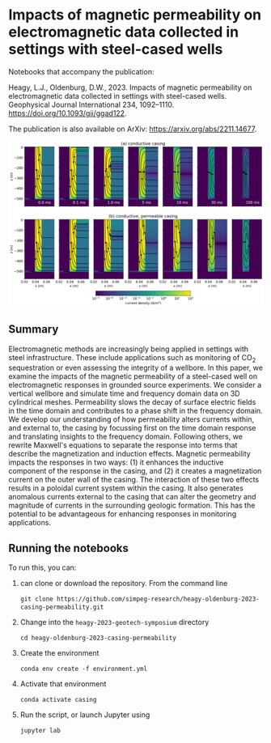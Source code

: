 # Impacts of magnetic permeability on electromagnetic data collected in settings with steel-cased wells

Notebooks that accompany the publication: 

Heagy, L.J., Oldenburg, D.W., 2023. Impacts of magnetic permeability on electromagnetic data collected in settings with steel-cased wells. Geophysical Journal International 234, 1092–1110. https://doi.org/10.1093/gji/ggad122. 

The publication is also available on ArXiv: https://arxiv.org/abs/2211.14677. 

![tdem-casing-currents](./figures/tdem-casing-currents.png)

## Summary 
Electromagnetic methods are increasingly being applied in settings with steel infrastructure. These include applications such as monitoring of CO$_2$ sequestration or even assessing the integrity of a wellbore. In this paper, we examine the impacts of the magnetic permeability of a steel-cased well on electromagnetic responses in grounded source experiments. We consider a vertical wellbore and simulate time and frequency domain data on 3D cylindrical meshes. Permeability slows the decay of surface electric fields in the time domain and contributes to a phase shift in the frequency domain. We develop our understanding of how permeability alters currents within, and external to, the casing by focussing first on the time domain response and translating insights to the frequency domain. Following others, we rewrite Maxwell's equations to separate the response into terms that describe the magnetization and induction effects. Magnetic permeability impacts the responses in two ways: (1) it enhances the inductive component of the response in the casing, and (2) it creates a magnetization current on the outer wall of the casing. The interaction of these two effects results in a poloidal current system within the casing. It also generates anomalous currents external to the casing that can alter the geometry and magnitude of currents in the surrounding geologic formation. This has the potential to be advantageous for enhancing responses in monitoring applications.

## Running the notebooks 

To run this, you can:
1. can clone or download the repository. From the command line 
   ```
   git clone https://github.com/simpeg-research/heagy-oldenburg-2023-casing-permeability.git
   ```
  
2. Change into the `heagy-2023-geotech-symposium` directory 
   ```
   cd heagy-oldenburg-2023-casing-permeability
   ```
  
3. Create the environment 
   ```
   conda env create -f environment.yml
   ```

4. Activate that environment 
   ```
   conda activate casing
   ```

5. Run the script, or launch Jupyter using 
   ```
   jupyter lab
   ```


